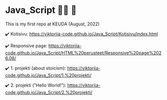 # Java_Script :woman_technologist: :fallen_leaf:

This is my first repo at KEUDA (August, 2022)

:heavy_check_mark: Kotisivu: https://viktoriia-code.github.io/Java_Script/Kotisivu/index.html

:heavy_check_mark: Responsive page: https://viktoriia-code.github.io/Java_Script/HTML%20perusteet/Responsive%20page%2026.08/

:heavy_check_mark: 1. projekti (about stoicism): https://viktoriia-code.github.io/Java_Script/1.%20projekti/

:heavy_check_mark: 2. projekti ("Hello World!"): https://viktoriia-code.github.io/Java_Script/2.%20projekti/
